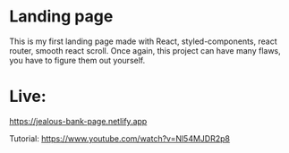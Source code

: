 # Landing page
This is my first landing page made with React, styled-components, react router, smooth react scroll. Once again, this project can have many flaws, you have to figure them out yourself.

# Live:
https://jealous-bank-page.netlify.app

Tutorial: 
https://www.youtube.com/watch?v=Nl54MJDR2p8
